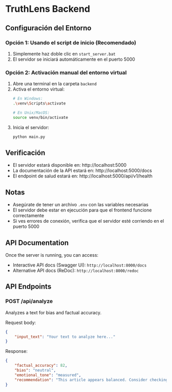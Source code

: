 # TruthLens Backend

## Configuración del Entorno

### Opción 1: Usando el script de inicio (Recomendado)
1. Simplemente haz doble clic en `start_server.bat`
2. El servidor se iniciará automáticamente en el puerto 5000

### Opción 2: Activación manual del entorno virtual
1. Abre una terminal en la carpeta `backend`
2. Activa el entorno virtual:
   ```bash
   # En Windows:
   .\venv\Scripts\activate
   
   # En Unix/MacOS:
   source venv/bin/activate
   ```
3. Inicia el servidor:
   ```bash
   python main.py
   ```

## Verificación
- El servidor estará disponible en: http://localhost:5000
- La documentación de la API estará en: http://localhost:5000/docs
- El endpoint de salud estará en: http://localhost:5000/api/v1/health

## Notas
- Asegúrate de tener un archivo `.env` con las variables necesarias
- El servidor debe estar en ejecución para que el frontend funcione correctamente
- Si ves errores de conexión, verifica que el servidor esté corriendo en el puerto 5000

## API Documentation

Once the server is running, you can access:
- Interactive API docs (Swagger UI): `http://localhost:8000/docs`
- Alternative API docs (ReDoc): `http://localhost:8000/redoc`

## API Endpoints

### POST /api/analyze
Analyzes a text for bias and factual accuracy.

Request body:
```json
{
    "input_text": "Your text to analyze here..."
}
```

Response:
```json
{
    "factual_accuracy": 82,
    "bias": "neutral",
    "emotional_tone": "measured",
    "recommendation": "This article appears balanced. Consider checking the sources to confirm accuracy."
}
``` 